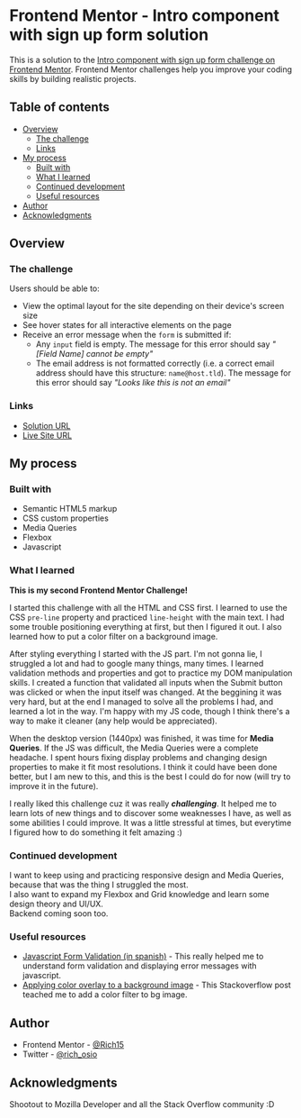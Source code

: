 # Frontend Mentor - Intro component with sign up form solution

This is a solution to the [Intro component with sign up form challenge on Frontend Mentor](https://www.frontendmentor.io/challenges/intro-component-with-signup-form-5cf91bd49edda32581d28fd1). Frontend Mentor challenges help you improve your coding skills by building realistic projects. 

## Table of contents

- [Overview](#overview)
  - [The challenge](#the-challenge)
  - [Links](#links)
- [My process](#my-process)
  - [Built with](#built-with)
  - [What I learned](#what-i-learned)
  - [Continued development](#continued-development)
  - [Useful resources](#useful-resources)
- [Author](#author)
- [Acknowledgments](#acknowledgments)


## Overview

### The challenge

Users should be able to:

- View the optimal layout for the site depending on their device's screen size
- See hover states for all interactive elements on the page
- Receive an error message when the `form` is submitted if:
  - Any `input` field is empty. The message for this error should say *"[Field Name] cannot be empty"*
  - The email address is not formatted correctly (i.e. a correct email address should have this structure: `name@host.tld`). The message for this error should say *"Looks like this is not an email"*

### Links

- [Solution URL](https://www.frontendmentor.io/solutions/signup-form-with-html-css-flexbox-javascript-and-media-queries-5p9O6ky4D)
- [Live Site URL](https://rich15.github.io/signup-form-fEndMentor/)


## My process

### Built with

- Semantic HTML5 markup
- CSS custom properties
- Media Queries
- Flexbox
- Javascript

### What I learned

__This is my second Frontend Mentor Challenge!__  

I started this challenge with all the HTML and CSS first. I learned to use the CSS `pre-line` property and practiced `line-height` with the main text. I had some trouble positioning everything at first, but then I figured it out. I also learned how to put a color filter on a background image.  

After styling everything I started with the JS part. I'm not gonna lie, I struggled a lot and had to google many things, many times. I learned validation methods and properties and got to practice my DOM manipulation skills. I created a function that validated all inputs when the Submit button was clicked or when the input itself was changed. At the beggining it was very hard, but at the end I managed to solve all the problems I had, and learned a lot in the way. I'm happy with my JS code, though I think there's a way to make it cleaner (any help would be appreciated).  

When the desktop version (1440px) was finished, it was time for **Media Queries**. If the JS was difficult, the Media Queries were a complete headache. I spent hours fixing display problems and changing design properties to make it fit most resolutions. I think it could have been done better, but I am new to this, and this is the best I could do for now (will try to improve it in the future).  

I really liked this challenge cuz it was really ***challenging***. It helped me to learn lots of new things and to discover some weaknesses I have, as well as some abilities I could improve. It was a little stressful at times, but everytime I figured how to do something it felt amazing :)  

### Continued development

I want to keep using and practicing responsive design and Media Queries, because that was the thing I struggled the most.  
I also want to expand my Flexbox and Grid knowledge and learn some design theory and UI/UX.  
Backend coming soon too.

### Useful resources

- [Javascript Form Validation (in spanish)](https://developer.mozilla.org/es/docs/Learn/Forms/Form_validation) - This really helped me to understand form validation and displaying error messages with javascript.
- [Applying color overlay to a background image](https://stackoverflow.com/questions/36679649/how-to-add-a-color-overlay-to-a-background-image/36679903) - This Stackoverflow post teached me to add a color filter to bg image.


## Author

- Frontend Mentor - [@Rich15](https://www.frontendmentor.io/profile/Rich15)
- Twitter - [@rich_osio](https://www.twitter.com/rich_osio)


## Acknowledgments

Shootout to Mozilla Developer and all the Stack Overflow community :D
